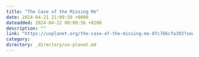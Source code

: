 ```yaml
---
title: "The Case of the Missing Me"
date: 2024-04-21 21:09:50 +0000
dateadded: 2024-04-22 00:00:56 +0100
description: ""
link: "https://uxplanet.org/the-case-of-the-missing-me-8fc766cfa393?source=rss----819cc2aaeee0---4"
category:
directory: _directory/ux-planet.md
---
```

